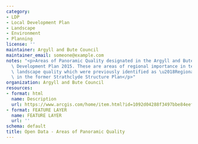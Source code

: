 ```yaml
---
category:
- LDP
- Local Development Plan
- Landscape
- Environment
- Planning
license: ''
maintainer: Argyll and Bute Council
maintainer_email: someone@example.com
notes: "<p>Areas of Panoramic Quality designated in the Argyll and Bute adopted Local\
  \ Development Plan 2015. These are areas of regional importance in terms of their\
  \ landscape quality which were previously identified as \u2018Regional Scenic Areas\u2019\
  \ in the former Strathclyde Structure Plan</p>"
organization: Argyll and Bute Council
resources:
- format: html
  name: Description
  url: https://www.arcgis.com/home/item.html?id=1092d04288f3497bbe84eefb62dbb923
- format: FEATURE LAYER
  name: FEATURE LAYER
  url: ''
schema: default
title: Open Data - Areas of Panoramic Quality
---
```

